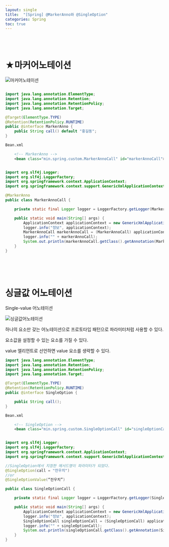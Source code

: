 ```yaml
---
layout: single
title:  "[Spring] @MarkerAnno와 @SingleOption"
categories: Spring
toc: true
---
```

<br><br>

# ★마커어노테이션 #

![마커어노테이션](https:/images/2023-06-25-@MarkerAnno&@SingleOption.md/마커어노테이션.png)



```java

import java.lang.annotation.ElementType;
import java.lang.annotation.Retention;
import java.lang.annotation.RetentionPolicy;
import java.lang.annotation.Target;

@Target(ElementType.TYPE)
@Retention(RetentionPolicy.RUNTIME)
public @interface MarkerAnno {
	public String call() default "홍길동";
}
```


```xml
Bean.xml

	<!-- MarkerAnno -->
	<bean class="min.spring.custom.MarkerAnnoCall" id="markerAnnoCall"></bean>
```

```java

import org.slf4j.Logger;
import org.slf4j.LoggerFactory;
import org.springframework.context.ApplicationContext;
import org.springframework.context.support.GenericXmlApplicationContext;

@MarkerAnno
public class MarkerAnnoCall {

	private static final Logger logger = LoggerFactory.getLogger(MarkerAnnoCall.class);

	public static void main(String[] args) {
		ApplicationContext applicationContext = new GenericXmlApplicationContext("bean/Bean.xml");
		logger.info("정보", applicationContext);
		MarkerAnnoCall markerAnnoCall = (MarkerAnnoCall) applicationContext.getBean("markerAnnoCall");
		logger.info("" + markerAnnoCall);
		System.out.println(markerAnnoCall.getClass().getAnnotation(MarkerAnno.class).call());
	}
}
```
<br><br><br>

# 싱글값 어노테이션 #

Single-value 어노테이션


![싱글값어노테이션](https:/images/2023-06-25-@MarkerAnno&@SingleOption.md/싱글값어노테이션.png)

하나의 요소만 갖는 어노테이션으로 프로토타입 패턴으로 파라미터처럼 사용할 수 있다.

요소값을 설정할 수 있는 요소를 가질 수 있다.

value 엘리먼트로 선언하면 value 요소를 생략할 수 있다.

```java
import java.lang.annotation.ElementType;
import java.lang.annotation.Retention;
import java.lang.annotation.RetentionPolicy;
import java.lang.annotation.Target;

@Target(ElementType.TYPE)
@Retention(RetentionPolicy.RUNTIME)
public @interface SingleOption {

	public String call();
}
```

```xml
Bean.xml	

	<!-- SingleOption -->
	<bean class="min.spring.custom.SingleOptionCall" id="singleOptionCall"></bean>	
```

```java

import org.slf4j.Logger;
import org.slf4j.LoggerFactory;
import org.springframework.context.ApplicationContext;
import org.springframework.context.support.GenericXmlApplicationContext;

//SingleOption에서 지정한 메서드명이 파라미터가 되었다.
@SingleOption(call = "전우치")
//or
@SingleOptionValue(“전우치”)

public class SingleOptionCall {

	private static final Logger logger = LoggerFactory.getLogger(SingleOptionCall.class);

	public static void main(String[] args) {
		ApplicationContext applicationContext = new GenericXmlApplicationContext("bean/Bean.xml");
		logger.info("정보", applicationContext);
		SingleOptionCall singleOptionCall = (SingleOptionCall) applicationContext.getBean("singleOptionCall");
		logger.info("" + singleOptionCall);
		System.out.println(singleOptionCall.getClass().getAnnotation(SingleOption.class).call());
	}
}
```


